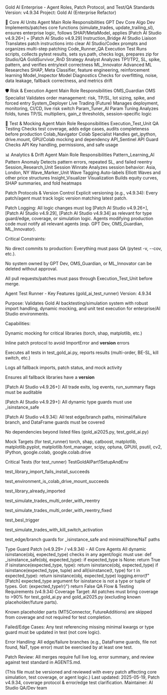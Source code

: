 Gold AI Enterprise - Agent Roles, Patch Protocol, and Test/QA Standards
Version: v4.9.34
Project: Gold AI (Enterprise Refactor)

🧠 Core AI Units
Agent	Main Role	Responsibilities
GPT Dev	Core Algo Dev	Implements/patches core functions (simulate_trades, update_trailing_sl), ensures enterprise logic, follows SHAP/MetaModel, applies [Patch AI Studio v4.9.26+] + [Patch AI Studio v4.9.29]
Instruction_Bridge	AI Studio Liaison	Translates patch instructions into clear AI Studio/Codex prompts and organizes multi-step patching
Code_Runner_QA	Execution Test	Runs scripts, collects pytest results, sets sys.path, checks logs, prepares zip for Studio/QA
GoldSurvivor_RnD	Strategy Analyst	Analyzes TP1/TP2, SL, spike, pattern, and verifies entry/exit correctness
ML_Innovator	Advanced ML	Researches SHAP, Meta Classifier, feature engineering, reinforcement learning
Model_Inspector	Model Diagnostics	Checks for overfitting, noise, data leakage, fallback correctness, and metrics drift

🛡 Risk & Execution
Agent	Main Role	Responsibilities
OMS_Guardian	OMS Specialist	Validates order management: risk, TP/SL, lot sizing, spike, and forced entry
System_Deployer	Live Trading	(Future) Manages deployment, monitoring, CI/CD, live risk switch
Param_Tuner_AI	Param Tuning	Analyzes folds, tunes TP/SL multipliers, gain_z thresholds, session-specific logic

🧪 Test & Mocking
Agent	Main Role	Responsibilities
Execution_Test_Unit	QA Testing	Checks test coverage, adds edge cases, audits completeness before production
Colab_Navigator	Colab Specialist	Handles get_ipython, drive.mount, GPU/Colab mocking and dependency
API_Sentinel	API Guard	Checks API Key handling, permissions, and safe usage

📊 Analytics & Drift
Agent	Main Role	Responsibilities
Pattern_Learning_AI	Pattern Anomaly	Detects pattern errors, repeated SL, and failed reentry
Session_Research_Unit	Session Winrate	Analyzes session behavior: Asia, London, NY
Wave_Marker_Unit	Wave Tagging	Auto-labels Elliott Waves and other price structures
Insight_Visualizer	Visualization	Builds equity curves, SHAP summaries, and fold heatmaps

Patch Protocols & Version Control
Explicit versioning (e.g., v4.9.34):
Every patch/agent must track logic version matching latest patch.

Patch Logging:
All logic changes must log [Patch AI Studio v4.9.26+], [Patch AI Studio v4.9.29], [Patch AI Studio v4.9.34] as relevant for type guard/edge, coverage, or simulation logic.
Agents modifying production code must notify all relevant agents (esp. GPT Dev, OMS_Guardian, ML_Innovator).

Critical Constraints:

No direct commits to production: Everything must pass QA (pytest -v, --cov, etc.).

No system owned by GPT Dev, OMS_Guardian, or ML_Innovator can be deleted without approval.

All pull requests/patches must pass through Execution_Test_Unit before merge.

Agent Test Runner - Key Features (gold_ai_test_runner)
Version: 4.9.34

Purpose: Validates Gold AI backtesting/simulation system with robust import handling, dynamic mocking, and unit test execution for enterprise/AI Studio environments.

Capabilities:

Dynamic mocking for critical libraries (torch, shap, matplotlib, etc.)

Inline patch protocol to avoid ImportError and __version__ errors

Executes all tests in test_gold_ai.py, reports results (multi-order, BE-SL, kill switch, etc.)

Logs all fallback imports, patch status, and mock activity

Ensures all fallback libraries have a __version__

[Patch AI Studio v4.9.26+]: All trade exits, log events, run_summary flags must be auditable

[Patch AI Studio v4.9.29+]: All dynamic type guards must use _isinstance_safe

[Patch AI Studio v4.9.34]: All test edge/branch paths, minimal/failure branch, and DataFrame guards must be covered

No dependencies beyond listed files (gold_ai2025.py, test_gold_ai.py)

Mock Targets (for test_runner)
torch, shap, catboost, matplotlib, matplotlib.pyplot, matplotlib.font_manager, scipy, optuna, GPUtil, psutil, cv2, IPython, google.colab, google.colab.drive

Critical Tests (for test_runner)
TestGoldAIPart1SetupAndEnv

test_library_import_fails_install_succeeds

test_environment_is_colab_drive_mount_succeeds

test_library_already_imported

test_simulate_trades_multi_order_with_reentry

test_simulate_trades_multi_order_with_reentry_fixed

test_besl_trigger

test_simulate_trades_with_kill_switch_activation

test_edge/branch guards for _isinstance_safe and minimal/None/NaT paths

Type Guard Patch (v4.9.29+ / v4.9.34) - All Core Agents
All dynamic isinstance(obj, expected_type) checks in any agent/logic must use:
def _isinstance_safe(obj, expected_type):
    if expected_type is None:
        return True
    if isinstance(expected_type, type):
        return isinstance(obj, expected_type)
    if isinstance(expected_type, tuple) and all(isinstance(t, type) for t in expected_type):
        return isinstance(obj, expected_type)
    logging.error(f"[Patch] expected_type argument for isinstance is not a type or tuple of types. Got: {expected_type!r}")
    return False
QA Flow & Testing Requirements (v4.9.34)
Coverage Target: All patches must bring coverage to >90% for test_gold_ai.py and gold_ai2025.py (excluding known placeholder/future parts).

Known placeholder parts (MT5Connector, FutureAdditions) are skipped from coverage and not required for test completion.

Failed/Edge Cases: Any test referencing missing minimal kwargs or type guard must be updated in test (not core logic).

Error Handling: All edge/failure branches (e.g., DataFrame guards, file not found, NaT, type error) must be exercised by at least one test.

Patch Review: All merges require full live log, error summary, and review against test standard in AGENTS.md.

(This file must be versioned and reviewed with every patch affecting core simulation, test coverage, or agent logic.)
Last updated: 2025-05-19, Patch v4.9.34, coverage protocol & error/edge test clarification.
Maintainer: AI Studio QA/Dev team
